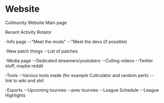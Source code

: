 # Website
Cullmunity Website
Main page

Recent Activity Rotator


-Info page
--"Meet the mods"
--"Meet the devs (if possible)

-New patch things
--List of patches

-Media page
--Dedicated streamers/youtubers
--Culling videos
--Twitter stuff, maybe reddit

-Tools
--Various tools made (for example Cullculator and random perk)
-- link to wiki and shit

-Esports
--Upcoming tournies
--prev tournies
--League Schedule
--League Highlights
